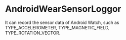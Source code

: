 # AndroidWearSensorLoggor
It can record the sensor data of Android Watch, such as TYPE_ACCELEROMETER, TYPE_MAGNETIC_FIELD, TYPE_ROTATION_VECTOR.
